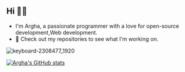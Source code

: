 ## Hi 👋👋

  - I'm Argha, a passionate programmer with a love for open-source development,Web development.
  - 🚀 Check out my repositories to see what I'm working on.

![keyboard-2308477_1920](https://github.com/user-attachments/assets/bb94fa88-9318-4fd2-848f-e946b49364dd)

[![Argha's GitHub stats](https://github-readme-stats.vercel.app/api?username=arg387)](https://github.com/arg387/github-readme-stats)
